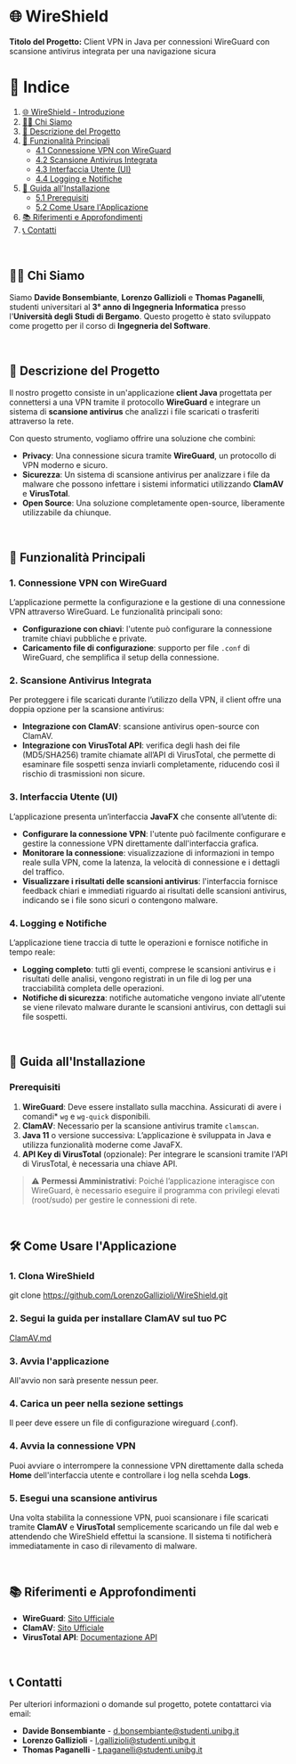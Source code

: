 # 🌐 WireShield

**Titolo del Progetto:** Client VPN in Java per connessioni WireGuard con scansione antivirus integrata per una navigazione sicura


# 📖 Indice

1. [🌐 WireShield - Introduzione](#-wireshield---introduzione)  
2. [🧑‍💻 Chi Siamo](#-chi-siamo)  
3. [📝 Descrizione del Progetto](#-descrizione-del-progetto)  
4. [🔑 Funzionalità Principali](#-funzionalità-principali)  
   - [4.1 Connessione VPN con WireGuard](#1-connessione-vpn-con-wireguard)  
   - [4.2 Scansione Antivirus Integrata](#2-scansione-antivirus-integrata)  
   - [4.3 Interfaccia Utente (UI)](#3-interfaccia-utente-ui)  
   - [4.4 Logging e Notifiche](#4-logging-e-notifiche)  
5. [🚀 Guida all'Installazione](#-guida-allinstallazione)  
   - [5.1 Prerequisiti](#prerequisiti)  
   - [5.2 Come Usare l'Applicazione](#-come-usare-lapplicazione)  
6. [📚 Riferimenti e Approfondimenti](#-riferimenti-e-approfondimenti)  
7. [📞 Contatti](#-contatti)

&nbsp;
## 🧑‍💻 Chi Siamo

Siamo **Davide Bonsembiante**, **Lorenzo Gallizioli** e **Thomas Paganelli**, studenti universitari al **3° anno di Ingegneria Informatica** presso l'**Università degli Studi di Bergamo**. Questo progetto è stato sviluppato come progetto per il corso di **Ingegneria del Software**.


&nbsp;
## 📝 Descrizione del Progetto

Il nostro progetto consiste in un'applicazione **client Java** progettata per connettersi a una VPN tramite il protocollo **WireGuard** e integrare un sistema di **scansione antivirus** che analizzi i file scaricati o trasferiti attraverso la rete. 

Con questo strumento, vogliamo offrire una soluzione che combini:

- **Privacy**: Una connessione sicura tramite **WireGuard**, un protocollo di VPN moderno e sicuro.
- **Sicurezza**: Un sistema di scansione antivirus per analizzare i file da malware che possono infettare i sistemi informatici utilizzando **ClamAV** e **VirusTotal**.
- **Open Source**: Una soluzione completamente open-source, liberamente utilizzabile da chiunque.

&nbsp;
## 🔑 Funzionalità Principali

### 1. Connessione VPN con WireGuard
L’applicazione permette la configurazione e la gestione di una connessione VPN attraverso WireGuard. Le funzionalità principali sono:
   - **Configurazione con chiavi**: l'utente può configurare la connessione tramite chiavi pubbliche e private.
   - **Caricamento file di configurazione**: supporto per file `.conf` di WireGuard, che semplifica il setup della connessione.

### 2. Scansione Antivirus Integrata
Per proteggere i file scaricati durante l’utilizzo della VPN, il client offre una doppia opzione per la scansione antivirus:
   - **Integrazione con ClamAV**: scansione antivirus open-source con ClamAV.
   - **Integrazione con VirusTotal API**: verifica degli hash dei file (MD5/SHA256) tramite chiamate all’API di VirusTotal, che permette di esaminare file sospetti senza inviarli completamente, riducendo così il rischio di trasmissioni non sicure.

### 3. Interfaccia Utente (UI)
L’applicazione presenta un’interfaccia **JavaFX** che consente all’utente di:
   - **Configurare la connessione VPN**: l'utente può facilmente configurare e gestire la connessione VPN direttamente dall'interfaccia grafica.
   - **Monitorare la connessione**: visualizzazione di informazioni in tempo reale sulla VPN, come la latenza, la velocità di connessione e i dettagli del traffico.
   - **Visualizzare i risultati delle scansioni antivirus**: l'interfaccia fornisce feedback chiari e immediati riguardo ai risultati delle scansioni antivirus, indicando se i file sono sicuri o contengono malware.

### 4. Logging e Notifiche
L’applicazione tiene traccia di tutte le operazioni e fornisce notifiche in tempo reale:
   - **Logging completo**: tutti gli eventi, comprese le scansioni antivirus e i risultati delle analisi, vengono registrati in un file di log per una tracciabilità completa delle operazioni.
   - **Notifiche di sicurezza**: notifiche automatiche vengono inviate all'utente se viene rilevato malware durante le scansioni antivirus, con dettagli sui file sospetti.

&nbsp;
## 🚀 Guida all'Installazione

### Prerequisiti

1. **WireGuard**: Deve essere installato sulla macchina. Assicurati di avere i comandi* `wg` e `wg-quick` disponibili.
2. **ClamAV**: Necessario per la scansione antivirus tramite `clamscan`.
3. **Java 11** o versione successiva: L’applicazione è sviluppata in Java e utilizza funzionalità moderne come JavaFX.
4. **API Key di VirusTotal** (opzionale): Per integrare le scansioni tramite l'API di VirusTotal, è necessaria una chiave API.

> ⚠️ **Permessi Amministrativi**: Poiché l’applicazione interagisce con WireGuard, è necessario eseguire il programma con privilegi elevati (root/sudo) per gestire le connessioni di rete.

&nbsp;
## 🛠️ Come Usare l'Applicazione

### 1. Clona WireShield
git clone https://github.com/LorenzoGallizioli/WireShield.git

### 2. Segui la guida per installare ClamAV sul tuo PC
[ClamAV.md](https://github.com/LorenzoGallizioli/WireShield/blob/7e6f6c54f63fd79cc4b99bfd91c4ab223ffa6286/wireshield/bin/ClamAV.md)

### 3. Avvia l'applicazione
All'avvio non sarà presente nessun peer.

### 4. Carica un peer nella sezione settings
Il peer deve essere un file di configurazione wireguard (.conf).

### 4. Avvia la connessione VPN
Puoi avviare o interrompere la connessione VPN direttamente dalla scheda **Home** dell'interfaccia utente e controllare i log nella scehda **Logs**.

### 5. Esegui una scansione antivirus
Una volta stabilita la connessione VPN, puoi scansionare i file scaricati tramite **ClamAV** e **VirusTotal** semplicemente scaricando un file dal web e attendendo che WireShield effettui la scansione. Il sistema ti notificherà immediatamente in caso di rilevamento di malware.

&nbsp;
## 📚 Riferimenti e Approfondimenti

- **WireGuard**: [Sito Ufficiale](https://www.wireguard.com/)
- **ClamAV**: [Sito Ufficiale](https://www.clamav.net/)
- **VirusTotal API**: [Documentazione API](https://developers.virustotal.com/)

&nbsp;
## 📞 Contatti

Per ulteriori informazioni o domande sul progetto, potete contattarci via email:

- **Davide Bonsembiante** - [d.bonsembiante@studenti.unibg.it](mailto:d.bonsembiante@studenti.unibg.it])
- **Lorenzo Gallizioli** - [l.gallizioli@studenti.unibg.it](mailto:l.gallizioli@studenti.unibg.it)
- **Thomas Paganelli** - [t.paganelli@studenti.unibg.it](mailto:t.paganelli@studenti.unibg.it)
